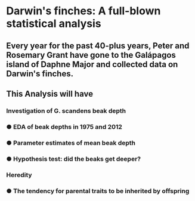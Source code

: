 # Darwin's finches: A full-blown statistical analysis
## Every year for the past 40-plus years, Peter and Rosemary Grant have gone to the Galápagos island of Daphne Major and collected data on Darwin's finches.

## This Analysis will have

### Investigation of G. scandens beak depth

### ● EDA of beak depths in 1975 and 2012

### ● Parameter estimates of mean beak depth

### ● Hypothesis test: did the beaks get deeper?

### Heredity

### ● The tendency for parental traits to be inherited by offspring
